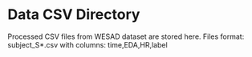 # Data CSV Directory
Processed CSV files from WESAD dataset are stored here.
Files format: subject_S*.csv with columns: time,EDA,HR,label
